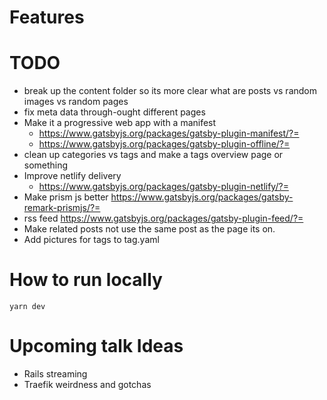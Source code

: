 # Features

# TODO
* break up the content folder so its more clear what are posts vs random images vs random pages
* fix meta data through-ought different pages
* Make it a progressive web app with a manifest
  * https://www.gatsbyjs.org/packages/gatsby-plugin-manifest/?=
  * https://www.gatsbyjs.org/packages/gatsby-plugin-offline/?=
* clean up categories vs tags and make a tags overview page or something
* Improve netlify delivery
  * https://www.gatsbyjs.org/packages/gatsby-plugin-netlify/?=
* Make prism js better https://www.gatsbyjs.org/packages/gatsby-remark-prismjs/?=
* rss feed https://www.gatsbyjs.org/packages/gatsby-plugin-feed/?=
* Make related posts not use the same post as the page its on.
* Add pictures for tags to tag.yaml

# How to run locally

`yarn dev`

# Upcoming talk Ideas

* Rails streaming
* Traefik weirdness and gotchas

